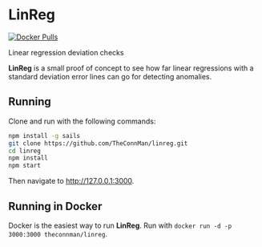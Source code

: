 # LinReg

[![Docker Pulls](https://img.shields.io/docker/pulls/theconnman/linreg.svg)]()

Linear regression deviation checks

**LinReg** is a small proof of concept to see how far linear regressions with a standard deviation error lines can go for detecting anomalies.

## Running

Clone and run with the following commands:

```bash
npm install -g sails
git clone https://github.com/TheConnMan/linreg.git
cd linreg
npm install
npm start
```

Then navigate to <http://127.0.0.1:3000>.

## Running in Docker

Docker is the easiest way to run **LinReg**. Run with `docker run -d -p 3000:3000 theconnman/linreg`.
